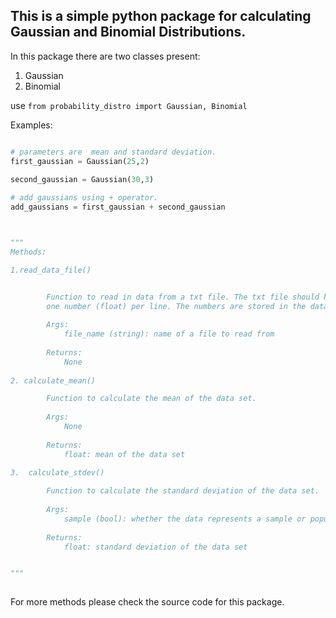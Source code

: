 ## This is a simple python package for calculating Gaussian and Binomial Distributions.

In this package there are two classes present:
1. Gaussian
2. Binomial

use `from probability_distro import Gaussian, Binomial`

Examples: 

``` python

# parameters are  mean and standard deviation.
first_gaussian = Gaussian(25,2) 
 
second_gaussian = Gaussian(30,3)

# add gaussians using + operator.
add_gaussians = first_gaussian + second_gaussian



"""
Methods: 

1.read_data_file()


		Function to read in data from a txt file. The txt file should have
		one number (float) per line. The numbers are stored in the data attribute.
				
		Args:
			file_name (string): name of a file to read from
		
		Returns:
			None
		
2. calculate_mean()

		Function to calculate the mean of the data set.
		
		Args: 
			None
		
		Returns: 
			float: mean of the data set
            
3.  calculate_stdev()

		Function to calculate the standard deviation of the data set.
		
		Args: 
			sample (bool): whether the data represents a sample or population
		
		Returns: 
			float: standard deviation of the data set


"""
  

```

For more methods please check the source code for this package.

 


